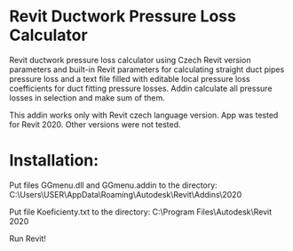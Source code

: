 # Revit Ductwork Pressure Loss Calculator
Revit ductwork pressure loss calculator using Czech Revit version parameters and built-in Revit parameters for calculating straight duct pipes pressure loss and a text file filled with editable local pressure loss coefficients for duct fitting pressure losses. Addin calculate all pressure losses in selection and make sum of them.

This addin works only with Revit czech language version. App was tested for Revit 2020. Other versions were not tested.

# Installation:
Put files GGmenu.dll and GGmenu.addin to the directory:
C:\Users\USER\AppData\Roaming\Autodesk\Revit\Addins\2020

Put file Koeficienty.txt to the directory:
C:\Program Files\Autodesk\Revit 2020

Run Revit!
